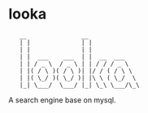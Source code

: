 # looka

       __               __
       | |              | |
       | |              | |
       | |  ___    ___  | |  __  ___
       | | / _ \  / _ \ | | / / / _ \
       | |( / \ )( / \ )| |/ / ( / \ \
       | |( \_/ )( \_/ )| |\ \ ( \_/  \
       |_| \___/  \___/ |_| \_\ \___/\_\

A search engine base on mysql.
